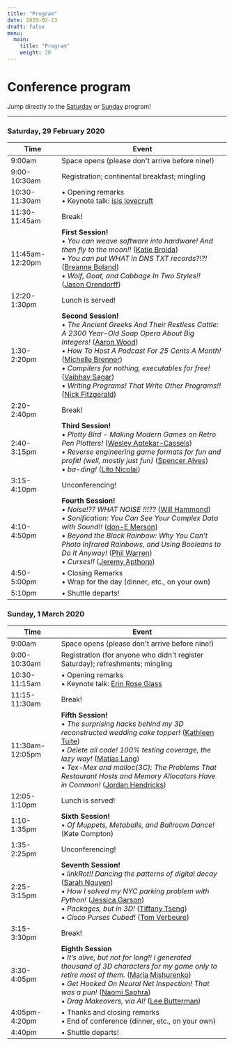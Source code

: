 ```yaml
---
title: "Program"
date: 2020-02-13
draft: false
menu:
  main:
    title: "Program"
    weight: 20
---
```

# Conference program

Jump directly to the [Saturday](#saturday) or [Sunday](#sunday) program!

---

<a name="saturday"></a>

### Saturday, 29 February 2020

<div style="font-size: 100%;" class="scheduletable">

<div></div>

Time             | Event
-----------------|-------------------------------------------------------------------------
9:00am          | Space opens (please don't arrive before nine!)
9:00-10:30am    | Registration; continental breakfast; mingling
10:30-11:30am   | &bull; Opening remarks <br /> &bull; Keynote talk: [isis lovecruft](/speakers#isis-agora-lovecruft)
11:30-11:45am   | Break!
11:45am-12:20pm | **First Session!** <br/> &bull; *You can weave software into hardware! And then fly to the moon!!* ([Katie Broida](/speakers#katie-broida))<br /> &bull; *You can put WHAT in DNS TXT records?!?!* ([Breanne Boland](/speakers#breanne-boland))<br /> &bull; *Wolf, Goat, and Cabbage In Two Styles!!* ([Jason Orendorff](/speakers#jason-orendorff))
12:20-1:30pm    | Lunch is served!
1:30-2:20pm     | **Second Session!** <br/> &bull; *The Ancient Greeks And Their Restless Cattle: A 2300 Year-Old Soap Opera About Big Integers!* ([Aaron Wood](/speakers#aaron-wood))<br /> &bull; *How To Host A Podcast For 25 Cents A Month!* ([Michelle Brenner](/speakers#michelle-brenner))<br /> &bull; *Compilers for nothing, executables for free!* ([Vaibhav Sagar](/speakers#vaibhav-sagar)) <br /> &bull; *Writing Programs! That Write Other Programs!!* ([Nick Fitzgerald](/speakers#nick-fitzgerald))
2:20-2:40pm     | Break!
2:40-3:15pm     | **Third Session!** <br/> &bull; *Plotty Bird - Making Modern Games on Retro Pen Plotters!* ([Wesley Aptekar-Cassels](/speakers#wesley-aptekar-cassels))<br /> &bull; *Reverse engineering game formats for fun and profit! (well, mostly just fun)* ([Spencer Alves](/speakers#spencer-alves))<br /> &bull; *ba-ding!* ([Lito Nicolai](/speakers#lito-nicolai))
3:15-4:10pm     | Unconferencing!
4:10-4:50pm     | **Fourth Session!** <br/> &bull; *Noise!?? WHAT NOISE !!!??* ([Will Hammond](/speakers#will-hammond))<br /> &bull; *Sonification: You Can See Your Complex Data with Sound!!* ([don-E Merson](/speakers#don-e-merson))<br /> &bull; *Beyond the Black Rainbow:  Why You Can’t Photo Infrared Rainbows, and Using Booleans to Do It Anyway!* ([Phil Warren](/speakers#phil-warren)) <br /> &bull; *Curses!!* ([Jeremy Apthorp](/speakers#jeremy-apthorp))
4:50-5:00pm     | &bull; Closing Remarks <br/> &bull; Wrap for the day (dinner, etc., on your own)
5:10pm     | &bull; Shuttle departs! <br/> 

</div>

<a name="sunday"></a>

### Sunday, 1 March 2020

<div style="font-size:100%;"  class="scheduletable">

<div></div>

Time            | Event
-----------------|-------------------------------------------------------------------------
9:00am          | Space opens (please don't arrive before nine!)
9:00-10:30am    | Registration (for anyone who didn't register Saturday); refreshments; mingling
10:30-11:15am   | &bull; Opening remarks <br /> &bull; Keynote talk: [Erin Rose Glass](/speakers#erin-rose-glass)
11:15-11:30am   | Break!
11:30am-12:05pm    | **Fifth Session!** <br /> &bull; *The surprising hacks behind my 3D reconstructed wedding cake topper!* ([Kathleen Tuite](/speakers#kathleen-tuite)) <br /> &bull; *Delete all code! 100% testing coverage, the lazy way!* ([Matías Lang](/speakers#matías-lang))<br /> &bull; *Tex-Mex and malloc(3C): The Problems That Restaurant Hosts and Memory Allocators Have in Common!* ([Jordan Hendricks](/speakers#jordan-hendricks))
12:05-1:10pm     | Lunch is served!
1:10-1:35pm     | **Sixth Session!** <br /> &bull; *Of Muppets, Metaballs, and Ballroom Dance!* (Kate Compton)
1:35-2:25pm | Unconferencing!
2:25-3:15pm | **Seventh Session!** <br /> &bull; *linkRot!! Dancing the patterns of digital decay* ([Sarah Nguyen](/speakers#sarah-nguyen)) <br /> &bull; *How I solved my NYC parking problem with Python!* ([Jessica Garson](/speakers#jessica-garson)) <br /> &bull; *Packages, but in 3D!* ([Tiffany Tseng](/speakers#tiffany-tseng))<br /> &bull; *Cisco Purses Cubed!* ([Tom Verbeure](/speakers#tom-verbeure))
3:15-3:30pm     | Break!
3:30-4:05pm     | **Eighth Session** <br /> &bull; *It’s alive, but not for long!! I generated thousand of 3D characters for my game only to retire most of them.* ([Maria Mishurenko](/speakers#maria-mishurenko))<br /> &bull; *Get Hooked On Neural Net Inspection! That was a pun!* ([Naomi Saphra](/speakers#naomi-saphra))<br /> &bull; *Drag Makeovers, via AI!* ([Lee Butterman](/speakers#lee-butterman))
4:05pm-4:20pm  | &bull; Thanks and closing remarks <br /> &bull; End of conference (dinner, etc., on your own)
4:40pm  | &bull; Shuttle departs! <br />

</div>